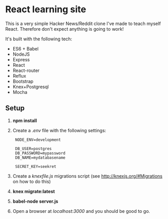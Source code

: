 React learning site
===================

This is a very simple Hacker News/Reddit clone I've made to teach myself React. Therefore don't expect anything is going to work!

It's built with the following tech:

- ES6 + Babel
- NodeJS
- Express
- React
- React-router
- Reflux
- Bootstrap
- Knex+Postgresql
- Mocha

Setup
-----

1. **npm install**
1. Create a *.env* file with the following settings:

        NODE_ENV=development

        DB_USER=postgres
        DB_PASSWORD=mypassword
        DB_NAME=mydatabasename

        SECRET_KEY=seekret

1. Create a *knexfile.js* migrations script (see http://knexjs.org/#Migrations on how to do this)
1. **knex migrate:latest**
1. **babel-node server.js**
1. Open a browser at *localhost:3000* and you should be good to go.

